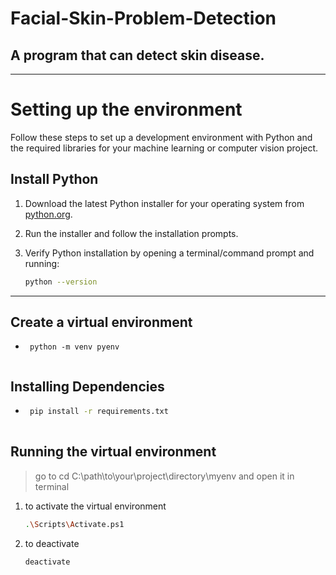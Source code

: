 # Facial-Skin-Problem-Detection

## A program that can detect skin disease.
---
# Setting up the environment

Follow these steps to set up a development environment with Python and the required libraries for your machine learning or computer vision project.

## Install Python

1. Download the latest Python installer for your operating system from [python.org](https://www.python.org/downloads/).

2. Run the installer and follow the installation prompts.

3. Verify Python installation by opening a terminal/command prompt and running:

   ```bash
   python --version
---
## Create a virtual environment

- ```
   python -m venv pyenv
   
## Installing Dependencies 
- ```bash
   pip install -r requirements.txt
   
## Running the virtual environment
> go to cd C:\path\to\your\project\directory\myenv and open it in terminal
1. to activate the virtual environment 
   
   ```bash
   .\Scripts\Activate.ps1

2. to deactivate

   ```bash
   deactivate
